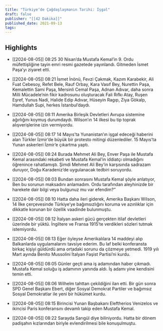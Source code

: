 ```yaml
---
title: "Türkiye‘de Çağdaşlaşmanın Tarihi: İşgal"
draft: false
publisher: "[[42 Dakika]]"
published_date: 2021-09-13
tags:
---
```



## Highlights
* [[2024-08-05]] 08:25  30 Nisan’da Mustafa Kemal’in 9. Ordu müfettişliğine tayin emri resmi gazetede yayınlandı. Gitmeden İsmet Paşa’yı ziyaret etti.

* [[2024-08-05]] 08:21  İsmet İnönü, Fevzi Çakmak, Kazım Karabekir, Ali Fuat Cebesoy, Refet Bele, Rauf Orbay, Kara Vasıf Bey, Nurettin Paşa, Kemalettin Sami Paşa, Mersinli Cemal Paşa, Adnan Adıvar, daha sonra Milli Mücadele’nin fikir kadrosunu oluşturacak Fali Rıfkı Atay, Ruşen Eşref, Yunus Nadi, Halide Edip Adıvar, Hüseyin Ragıp, Ziya Gökalp, Hamdullah Supi, herkes İstanbul’daydı.

* [[2024-08-05]] 08:11  Amerika Birleşik Devletleri Avrupa sistemine ağırlığını koymuş durumdaydı. Wilson’ın 14 ilkesi bu tip toprak alışverişlerine izin vermiyordu.

* [[2024-08-05]] 08:17  14 Mayıs’ta Yunanistan’ın işgal edeceği haberini alan Türkler İzmir’de büyük bir protesto mitingi düzenlediler. 15 Mayıs’ta Yunan askerleri İzmir’e çıkartma yaptı.

* [[2024-08-05]] 08:24  Burada Mehmet Ali Bey, Enver Paşa ile Mustafa Kemal arasındaki rekabeti ve Mustafa Kemal’in iddiatçı olmadığını öğrenince rahatlamıştı. Şimdi Mehmet Ali Bey’in karşısında sadrazam duruyor, Doğu Karadeniz’de uygulanacak tedbiri soruyordu.

* [[2024-08-05]] 08:03  Bundan sonrasını Mustafa Kemal şöyle anlatıyor, Ben bu sorunun maksadını anlamadım. Ordu tarafından aleyhinizde bir harekete dair bilgi veya bulgunuz mu var efendim?”

* [[2024-08-05]] 08:10  Hatta daha ileri giderek, Amerika Başkanı Wilson, 14 İlke çerçevesinde Türkiye’ye bağımsızlığını koruma ve azınlıklar için dikkatle korunan bir özellik vaadinde bulunmuştu.

* [[2024-08-05]] 08:12  İtalyan askeri gücü gerçekten itilaf devletleri üzerinde bir yüktü. İngiltere ve Fransa 1915’te verdikleri sözleri tutmak istemiyordu.

* [[2024-08-05]] 08:13  Eğer öyleyse Amerikalılara 14 maddeyi alıp Balkanlarda uygulamalarını tavsiye ederim. Bu laf belki konferansta birkaç kişiyi güldürdü ama ortadaki sorunu da çözmeye yetmedi. 1919 yılı Mart ayında Benito Mussolini İtalyan Faşist Partisi’ni kurdu.

* [[2024-08-05]] 08:05  Günler geçti ama iş adamından haber çıkmadı. Mustafa Kemal soluğu iş adamının yanında aldı. İş adamı yine kendisini temin etti.

* [[2024-08-05]] 08:06  Wilhelm tahttan çekildiğini ilan etti. Bir gün sonra SPD Genel Başkanı Ebert, diğer Sosyal Demokrat Partiler ve bağımsız Sosyal Demokratlar ile yeni bir hükümet kurdu.

* [[2024-08-05]] 08:15  Birincisi Yunan Başbakanı Eleftherios Venizelos ve ikincisi Paris konferansını devamlı takip eden Mustafa Kemal.

* [[2024-08-05]] 08:22  Sarayda Sarıgül diye biliniyordu. Hatta bir dönem padişahın kızlarından biriyle evlendirilmesi bile konuşulmuştu.

